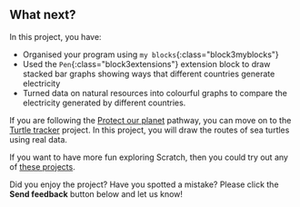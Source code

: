 ## What next?

In this project, you have:

+ Organised your program using `my blocks`{:class="block3myblocks"}
+ Used the `Pen`{:class="block3extensions"} extension block to draw stacked bar graphs showing ways that different countries generate electricity
+ Turned data on natural resources into colourful graphs to compare the electricity generated by different countries. 

If you are following the [Protect our planet](https://projects.raspberrypi.org/en/raspberrypi/protect-our-planet) pathway, you can move on to the [Turtle tracker](https://projects.raspberrypi.org/en/projects/turtle-tracker) project. In this project, you will draw the routes of sea turtles using real data.

If you want to have more fun exploring Scratch, then you could try out any of [these projects](https://projects.raspberrypi.org/en/projects?software%5B%5D=scratch&curriculum%5B%5D=%201).

Did you enjoy the project? Have you spotted a mistake? Please click the **Send feedback** button below and let us know!
